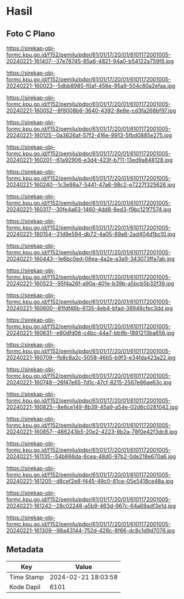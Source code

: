 # Hasil

## Foto C Plano

https://sirekap-obj-formc.kpu.go.id/f152/pemilu/pdpr/61/01/17/20/01/6101172001005-20240221-161407--37e78745-85a6-4821-94a0-b54122a759f8.jpg

https://sirekap-obj-formc.kpu.go.id/f152/pemilu/pdpr/61/01/17/20/01/6101172001005-20240221-160023--5dbb8985-f0af-456e-95a9-504c80a2efaa.jpg

https://sirekap-obj-formc.kpu.go.id/f152/pemilu/pdpr/61/01/17/20/01/6101172001005-20240221-160052--8f8008b6-3640-4392-8e8e-cd3fa268bf97.jpg

https://sirekap-obj-formc.kpu.go.id/f152/pemilu/pdpr/61/01/17/20/01/6101172001005-20240221-160125--0a3626af-57f2-416e-9913-5fbd0885e275.jpg

https://sirekap-obj-formc.kpu.go.id/f152/pemilu/pdpr/61/01/17/20/01/6101172001005-20240221-160201--61a92906-e3d4-423f-b711-13ed9a848128.jpg

https://sirekap-obj-formc.kpu.go.id/f152/pemilu/pdpr/61/01/17/20/01/6101172001005-20240221-160240--1c3e98a7-5441-47a6-98c2-e7227f325626.jpg

https://sirekap-obj-formc.kpu.go.id/f152/pemilu/pdpr/61/01/17/20/01/6101172001005-20240221-160317--30fe4a63-1460-4dd8-8ed3-f9bc121f7574.jpg

https://sirekap-obj-formc.kpu.go.id/f152/pemilu/pdpr/61/01/17/20/01/6101172001005-20240221-180154--31d9e594-db72-4a05-89a8-2ad404d1bc10.jpg

https://sirekap-obj-formc.kpu.go.id/f152/pemilu/pdpr/61/01/17/20/01/6101172001005-20240221-160443--1e6bc0ed-08ea-4a2e-a3a9-343073ffa7ab.jpg

https://sirekap-obj-formc.kpu.go.id/f152/pemilu/pdpr/61/01/17/20/01/6101172001005-20240221-160523--95f4a26f-a90a-401e-b39b-a5bcb5b32f39.jpg

https://sirekap-obj-formc.kpu.go.id/f152/pemilu/pdpr/61/01/17/20/01/6101172001005-20240221-160600--81fdf46b-6135-4eb4-bfad-38946cfec3dd.jpg

https://sirekap-obj-formc.kpu.go.id/f152/pemilu/pdpr/61/01/17/20/01/6101172001005-20240221-160631--e80dfd06-c4bc-44a7-bb9b-1881213ba656.jpg

https://sirekap-obj-formc.kpu.go.id/f152/pemilu/pdpr/61/01/17/20/01/6101172001005-20240221-160709--fb8c8a2c-5058-46b5-b9f3-e34fda423a22.jpg

https://sirekap-obj-formc.kpu.go.id/f152/pemilu/pdpr/61/01/17/20/01/6101172001005-20240221-160748--26f47e65-7d1c-47cf-8215-2567e86ae63c.jpg

https://sirekap-obj-formc.kpu.go.id/f152/pemilu/pdpr/61/01/17/20/01/6101172001005-20240221-160825--8e6ce149-8b39-45a9-a54e-02d6c0281042.jpg

https://sirekap-obj-formc.kpu.go.id/f152/pemilu/pdpr/61/01/17/20/01/6101172001005-20240221-160857--486243b5-20e2-4223-8b2a-78f0e42f3dc8.jpg

https://sirekap-obj-formc.kpu.go.id/f152/pemilu/pdpr/61/01/17/20/01/6101172001005-20240221-161135--54b666da-6cea-48d0-97b2-0de218e670a6.jpg

https://sirekap-obj-formc.kpu.go.id/f152/pemilu/pdpr/61/01/17/20/01/6101172001005-20240221-161205--d8cef2e8-f445-49c0-81ce-05e5418ce48a.jpg

https://sirekap-obj-formc.kpu.go.id/f152/pemilu/pdpr/61/01/17/20/01/6101172001005-20240221-161242--28c02248-a5b9-463d-967c-64a69adf3e1d.jpg

https://sirekap-obj-formc.kpu.go.id/f152/pemilu/pdpr/61/01/17/20/01/6101172001005-20240221-161309--98a43144-752d-426c-8f66-dc8c1d9d7076.jpg


## Metadata

| Key        | Value               |
| ---------- | ------------------- |
| Time Stamp | 2024-02-21 18:03:58 |
| Kode Dapil | 6101                |



